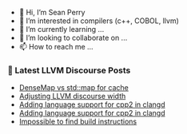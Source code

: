 - 👋 Hi, I’m Sean Perry
- 👀 I’m interested in compilers (c++, COBOL, llvm)
- 🌱 I’m currently learning ...
- 💞️ I’m looking to collaborate on ...
- 📫 How to reach me ...

<!---
s66perry/s66perry is a ✨ special ✨ repository because its `README.md` (this file) appears on your GitHub profile.
You can click the Preview link to take a look at your changes.
--->
### 📕 Latest LLVM Discourse Posts

<!-- DISCOURSE-LLVM:START -->
- [DenseMap vs std::map for cache](https://discourse.llvm.org/t/densemap-vs-std-map-for-cache/82436#post_1)
- [Adjusting LLVM discourse width](https://discourse.llvm.org/t/adjusting-llvm-discourse-width/82435#post_1)
- [Adding language support for cpp2 in clangd](https://discourse.llvm.org/t/adding-language-support-for-cpp2-in-clangd/82434#post_2)
- [Adding language support for cpp2 in clangd](https://discourse.llvm.org/t/adding-language-support-for-cpp2-in-clangd/82434#post_1)
- [Impossible to find build instructions](https://discourse.llvm.org/t/impossible-to-find-build-instructions/82432#post_1)
<!-- DISCOURSE-LLVM:END -->
